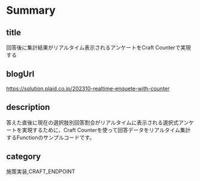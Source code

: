 # Summary

## title

回答後に集計結果がリアルタイム表示されるアンケートをCraft Counterで実現する

## blogUrl

https://solution.plaid.co.jp/202310-realtime-enquete-with-counter

## description

答えた直後に現在の選択肢別回答割合がリアルタイムに表示される選択式アンケートを実現するために、Craft Counterを使って回答データをリアルタイム集計するFunctionのサンプルコードです。

## category

施策実装,CRAFT_ENDPOINT